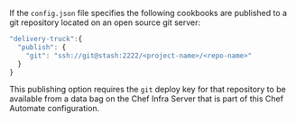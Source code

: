 If the `config.json` file specifies the following cookbooks are
published to a git repository located on an open source git server:

```javascript
"delivery-truck":{
  "publish": {
    "git": "ssh://git@stash:2222/<project-name>/<repo-name>"
  }
}
```

This publishing option requires the `git` deploy key for that repository
to be available from a data bag on the Chef Infra Server that is part of
this Chef Automate configuration.
